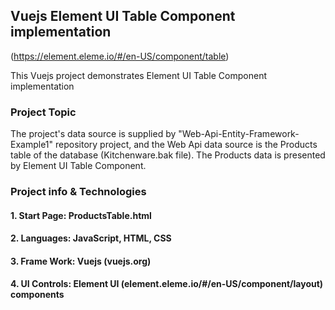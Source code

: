 ## Vuejs Element UI Table Component implementation
(https://element.eleme.io/#/en-US/component/table)

This Vuejs project demonstrates Element UI Table Component implementation

### Project Topic

The project's data source is supplied by "Web-Api-Entity-Framework-Example1" repository project,
and the Web Api data source is the Products table of the database (Kitchenware.bak file).
The Products data is presented by Element UI Table Component.

### Project info & Technologies

#### 1. Start Page: ProductsTable.html
#### 2. Languages: JavaScript, HTML, CSS 
#### 3.	Frame Work: Vuejs (vuejs.org)
#### 4. UI Controls: Element UI (element.eleme.io/#/en-US/component/layout) components
